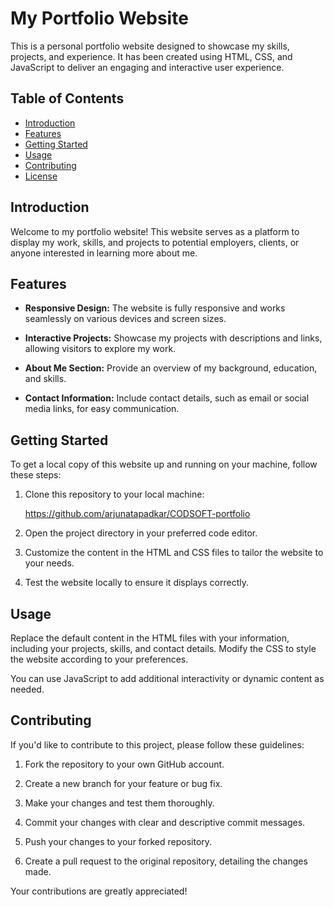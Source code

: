 # My Portfolio Website

This is a personal portfolio website designed to showcase my skills, projects, and experience. It has been created using HTML, CSS, and JavaScript to deliver an engaging and interactive user experience.

## Table of Contents

- [Introduction](#introduction)
- [Features](#features)
- [Getting Started](#getting-started)
- [Usage](#usage)
- [Contributing](#contributing)
- [License](#license)

## Introduction

Welcome to my portfolio website! This website serves as a platform to display my work, skills, and projects to potential employers, clients, or anyone interested in learning more about me.

## Features

- **Responsive Design:** The website is fully responsive and works seamlessly on various devices and screen sizes.

- **Interactive Projects:** Showcase my projects with descriptions and links, allowing visitors to explore my work.

- **About Me Section:** Provide an overview of my background, education, and skills.

- **Contact Information:** Include contact details, such as email or social media links, for easy communication.

## Getting Started

To get a local copy of this website up and running on your machine, follow these steps:

1. Clone this repository to your local machine:

    https://github.com/arjunatapadkar/CODSOFT-portfolio


2. Open the project directory in your preferred code editor.

3. Customize the content in the HTML and CSS files to tailor the website to your needs.

4. Test the website locally to ensure it displays correctly.

## Usage

Replace the default content in the HTML files with your information, including your projects, skills, and contact details. Modify the CSS to style the website according to your preferences.

You can use JavaScript to add additional interactivity or dynamic content as needed.

## Contributing

If you'd like to contribute to this project, please follow these guidelines:

1. Fork the repository to your own GitHub account.

2. Create a new branch for your feature or bug fix.

3. Make your changes and test them thoroughly.

4. Commit your changes with clear and descriptive commit messages.

5. Push your changes to your forked repository.

6. Create a pull request to the original repository, detailing the changes made.

Your contributions are greatly appreciated!


